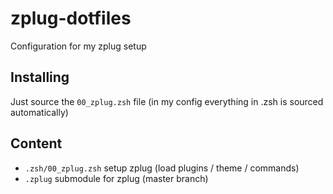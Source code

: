 # zplug-dotfiles
Configuration for my zplug setup

## Installing
Just source the `00_zplug.zsh` file (in my config everything in .zsh is sourced automatically)

## Content

 - `.zsh/00_zplug.zsh` setup zplug (load plugins / theme / commands)
 - `.zplug` submodule for zplug (master branch)
